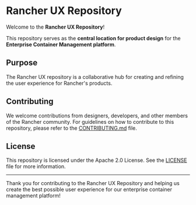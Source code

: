 # Rancher UX Repository

Welcome to the **Rancher UX Repository**!

This repository serves as the **central location for product design** for the **Enterprise Container Management platform**. 

## Purpose

The Rancher UX repository is a collaborative hub for creating and refining the user experience for Rancher's products. 


## Contributing

We welcome contributions from designers, developers, and other members of the Rancher community. For guidelines on how to contribute to this repository, please refer to the [CONTRIBUTING.md](./CONTRIBUTING.md) file.


## License

This repository is licensed under the Apache 2.0 License. See the [LICENSE](./LICENSE) file for more information.

---

Thank you for contributing to the Rancher UX Repository and helping us create the best possible user experience for our enterprise container management platform!
